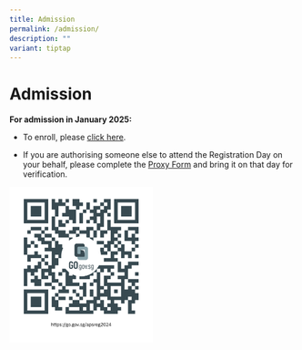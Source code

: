 ```yaml
---
title: Admission
permalink: /admission/
description: ""
variant: tiptap
---
```

<h1>Admission</h1>
<p></p>
<p><strong>For admission in January 2025:</strong>
</p>
<ul data-tight="true" class="tight">
<li>
<p>To enroll, please <a href="https://go.gov.sg/apsreg2024" rel="noopener noreferrer nofollow" target="_blank">click here</a>.</p>
</li>
<li>
<p>If you are authorising someone else to attend the Registration Day on
your behalf, please complete the <a href="/files/admission-%20joint%20proxy%20form.pdf" rel="noopener noreferrer nofollow" target="_blank">Proxy Form</a> and bring
it on that day for verification.</p>
</li>
</ul>
<p></p>
<div class="isomer-image-wrapper">
<img style="width: 50%;" height="auto" width="100%" alt="" src="/images/APSReg2024.png">
</div>
<p></p>